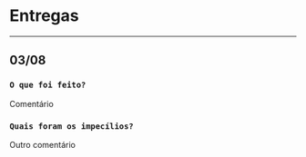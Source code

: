 # Entregas

---

## 03/08

### `O que foi feito?`
Comentário

### `Quais foram os impecílios?`
Outro comentário

